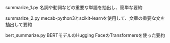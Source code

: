 summarize_1.py
名詞や動詞などの重要な単語を抽出し、簡単な要約

summarize_2.py
mecab-python3とscikit-learnを使用して、文章の重要な文を抽出して要約

bert_summarize.py
BERTモデルのHugging FaceのTransformersを使った要約